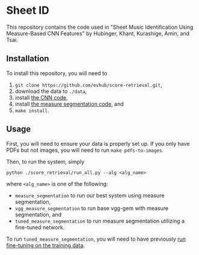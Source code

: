 # Sheet ID

This repository contains the code used in "Sheet Music Identification Using Measure-Based CNN Features" by Hubinger, Khant, Kurashige, Amin, and Tsai.

## Installation

To install this repository, you will need to

1. `git clone https://github.com/evhub/score-retrieval.git`,
2. download the data to `./data`,
3. install [the CNN code](https://github.com/evhub/cnnimageretrieval-pytorch),
4. install [the measure segmentation code](https://github.com/aditya-khant/sheet-id-splitter), and
5. `make install`.

## Usage

First, you will need to ensure your data is properly set up. If you only have PDFs but not images, you will need to run `make pdfs-to-images`.

Then, to run the system, simply
```
python ./score_retrieval/run_all.py --alg <alg_name>
```
where `<alg_name>` is one of the following:

- `measure_segmentation` to run our best system using measure segmentation,
- `vgg_measure_segmentation` to run base vgg-gem with measure segmentation, and
- `tuned_measure_segmentation` to run measure segmentation utilizing a fine-tuned network.

To run `tuned_measure_segmentation`, you will need to have previously [run fine-tuning on the training data](https://github.com/evhub/cnnimageretrieval-pytorch).
